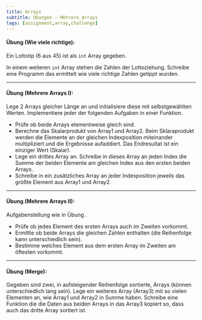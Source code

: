 ```yaml
---
title: Arrays
subtitle: Übungen – Mehrere Arrays
tags: [assignment,array,challenge]
---
```






#### **Übung (Wie viele richtige):**

Ein Lottotip (6 aus 45) ist als `int` Array gegeben.

In einem weiteren `int` Array stehen die Zahlen der Lottoziehung.
Schreibe eine Programm das ermittelt wie viele richtige Zahlen getippt wurden.



---

#### **Übung (Mehrere Arrays I):**

Lege 2 Arrays gleicher Länge an und initialisiere diese mit selbstgewählten Werten.
Implementiere jeder der folgenden Aufgaben in einer Funktion.

-  Prüfe ob beide Arrays elementweise gleich sind.
-  Berechne das Skalarprodukt von Array1 und Array2. Beim Sklaraprodukt werden die Elemente an der gleichen Indexposition miteinander multipliziert und die Ergebnisse aufaddiert. Das Endresultat ist ein einziger Wert (Skalar).
- Lege ein drittes Array an. Schreibe in dieses Array an jeden Index die Summe der beiden Elemente am gleichen Index aus den ersten beiden Arrays.
-  Schreibe in ein zusätzliches Array an jeder Indexposition jeweils das größte Element aus Array1 und Array2.



---
#### **Übung (Mehrere Arrays II):**

Aufgabenstellung wie in Übung .

- Prüfe ob jedes Element des ersten Arrays auch im Zweiten vorkommt.
- Ermittle ob beide Arrays die gleichen Zahlen enthalten (die Reihenfolge kann unterschiedlich sein).
-  Bestimme welches Element aus dem ersten Array im Zweiten am öftesten vorkommt.



---
#### **Übung (Merge):**

Gegeben sind zwei, in aufsteigender Reihenfolge sortierte, Arrays (können unterschiedlich lang sein). Lege ein weiteres Array (Array3) mit so vielen Elementen an, wie Array1 und Array2 in Summe haben. Schreibe eine Funktion die die Daten aus beiden Arrays in das Array3 kopiert so, dass auch das dritte Array sortiert ist.
